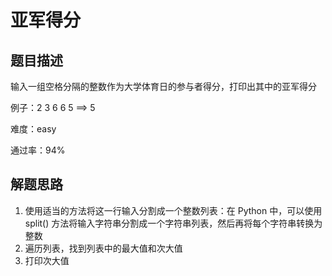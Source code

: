 

# 亚军得分


## 题目描述
输入一组空格分隔的整数作为大学体育日的参与者得分，打印出其中的亚军得分

例子：2 3 6 6 5 ==> 5

难度：easy

通过率：94%


## 解题思路
1. 使用适当的方法将这一行输入分割成一个整数列表：在 Python 中，可以使用 split() 方法将输入字符串分割成一个字符串列表，然后再将每个字符串转换为整数
2. 遍历列表，找到列表中的最大值和次大值
3. 打印次大值 

```python

```





